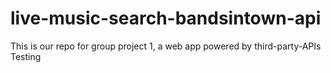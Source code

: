 # live-music-search-bandsintown-api
This is our repo for group project 1, a web app powered by third-party-APIs 
Testing